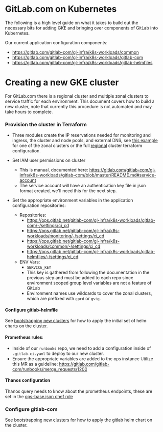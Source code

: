 # GitLab.com on Kubernetes

The following is a high level guide on what it takes to build out the necessary
bits for adding GKE and bringing over components of GitLab into Kubernetes.

Our current application configuration components:
* https://gitlab.com/gitlab-com/gl-infra/k8s-workloads/common
* https://gitlab.com/gitlab-com/gl-infra/k8s-workloads/gitlab-com
* https://gitlab.com/gitlab-com/gl-infra/k8s-workloads/gitlab-helmfiles

# Creating a new GKE cluster

For GitLab.com there is a regional cluster and multiple zonal clusters to service traffic for each environment.
This document covers how to build a new cluster, note that currently this procedure is not automated and may take hours to complete.

### Provision the cluster in Terraform

* Three modules create the IP reservations needed for monitoring and ingress, the cluster and node pools, and external DNS, see [this example](https://ops.gitlab.net/gitlab-com/gitlab-com-infrastructure/-/blob/d6e0599570e70363456c1a1da8ab512b414f9a91/environments/gprd/gke-zonal.tf#L7-65) for one of the zonal clusters or the full [regional](https://ops.gitlab.net/gitlab-com/gitlab-com-infrastructure/-/blob/master/environments/gprd/gke-regional.tf) cluster terraform configuration.

* Set IAM user permissions on cluster
    * This is manual, documented here: https://gitlab.com/gitlab-com/gl-infra/k8s-workloads/gitlab-com/blob/master/README.md#service-account
    * The service account will have an authentication key file in json format created, we'll need this for the next step.
* Set the appropriate environment variables in the application configuration repositories:
    * Repositories:
      * https://ops.gitlab.net/gitlab-com/gl-infra/k8s-workloads/gitlab-com/-/settings/ci_cd
      * https://ops.gitlab.net/gitlab-com/gl-infra/k8s-workloads/monitoring/-/settings/ci_cd
      * https://ops.gitlab.net/gitlab-com/gl-infra/k8s-workloads/common/-/settings/ci_cd
      * https://ops.gitlab.net/gitlab-com/gl-infra/k8s-workloads/gitlab-helmfiles/-/settings/ci_cd
    * ENV Vars:
      * `SERVICE_KEY`
      * This key is gathered from following the documentation in the previous step and must be added to each repo since environment scoped group level variables are not a feature of GitLab
      * Environment names use wildcards to cover the zonal clusters, which are prefixed with `gprd` or `gstg`.

#### Configure gitlab-helmfile

See [bootstrapping new clusters](https://gitlab.com/gitlab-com/gl-infra/k8s-workloads/gitlab-helmfiles/-/blob/master/README.md#bootstrapping-new-clusters) for how to apply the initial set of helm charts on the cluster.

#### Prometheus rules:

* Inside of our `runbooks` repo, we need to add a configuration inside of `.gitlab-ci.yaml` to deploy to our new cluster.
* Ensure the appropriate variables are added to the ops instance Utilize this MR as a guideline: https://gitlab.com/gitlab-com/runbooks/merge_requests/1200

#### Thanos configuration

Thanos query needs to know about the prometheus endpoints, these are set in the [ops-base.json chef role](https://ops.gitlab.net/gitlab-cookbooks/chef-repo/-/blob/31ed1e5fa4723bf9d2e837b0c0813c7c93f16b8a/roles/ops-base.json#L177-244)

### Configure gitlab-com

See [bootstrapping new clusters](https://ops.gitlab.net/gitlab-com/gl-infra/k8s-workloads/gitlab-com/-/tree/master#bootstrapping-new-clusters) for how to apply the gitlab helm chart on the cluster.

